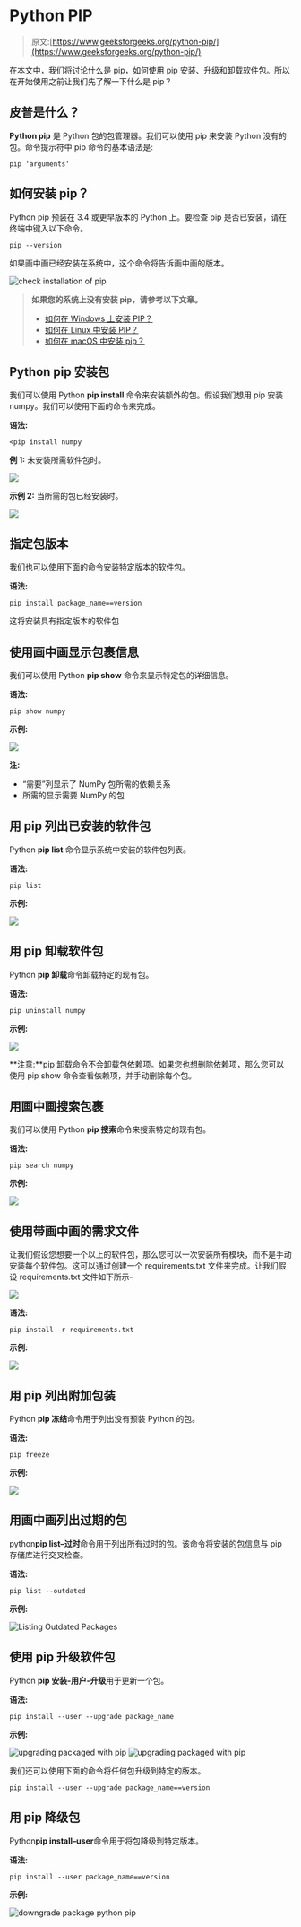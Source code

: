 # Python PIP

> 原文:[https://www.geeksforgeeks.org/python-pip/](https://www.geeksforgeeks.org/python-pip/)

在本文中，我们将讨论什么是 pip，如何使用 pip 安装、升级和卸载软件包。所以在开始使用之前让我们先了解一下什么是 pip？

## 皮普是什么？

**Python pip** 是 Python 包的包管理器。我们可以使用 pip 来安装 Python 没有的包。命令提示符中 pip 命令的基本语法是:

```
pip 'arguments'
```

## 如何安装 pip？

Python pip 预装在 3.4 或更早版本的 Python 上。要检查 pip 是否已安装，请在终端中键入以下命令。

```
pip --version
```

如果画中画已经安装在系统中，这个命令将告诉画中画的版本。

![check installation of pip](img/cbdd890718e3f5546f7865a851e6700a.png)

> **如果您的系统上没有安装 pip，请参考以下文章。**
> 
> *   [如何在 Windows 上安装 PIP？](https://www.geeksforgeeks.org/how-to-install-pip-on-windows/)
> *   [如何在 Linux 中安装 PIP？](https://www.geeksforgeeks.org/how-to-install-pip-in-linux/)
> *   [如何在 macOS 中安装 pip？](https://www.geeksforgeeks.org/how-to-install-pip-in-macos/)

## Python pip 安装包

我们可以使用 Python **pip install** 命令来安装额外的包。假设我们想用 pip 安装 numpy。我们可以使用下面的命令来完成。

**语法:**

```
<pip install numpy
```

**例 1:** 未安装所需软件包时。

![](img/ce38475782b492d550f459cb6dd41240.png)

**示例 2:** 当所需的包已经安装时。

![](img/0711b2839065d73d4b32353415a3b7c7.png)

## 指定包版本

我们也可以使用下面的命令安装特定版本的软件包。

**语法:**

```
pip install package_name==version
```

这将安装具有指定版本的软件包

## **使用画中画**显示包裹信息

我们可以使用 Python **pip show** 命令来显示特定包的详细信息。

**语法:**

```
pip show numpy
```

**示例:**

![](img/220f48dbe8fd08941613b41a6e3c27b5.png)

**注:**

*   “需要”列显示了 NumPy 包所需的依赖关系
*   所需的显示需要 NumPy 的包

## **用 pip 列出已安装的软件包**

Python **pip list** 命令显示系统中安装的软件包列表。

**语法:**

```
pip list
```

**示例:**

![](img/edd4a584f6e37c7d3e123da68a31933b.png)

## **用 pip 卸载软件包**

Python **pip 卸载**命令卸载特定的现有包。

**语法:**

```
pip uninstall numpy
```

**示例:**

![](img/13f7d24d2b7e167f28f4242e606b51fb.png)

**注意:**pip 卸载命令不会卸载包依赖项。如果您也想删除依赖项，那么您可以使用 pip show 命令查看依赖项，并手动删除每个包。

## **用画中画搜索包裹**

我们可以使用 Python **pip 搜索**命令来搜索特定的现有包。

**语法:**

```
pip search numpy
```

**示例:**

![](img/9fedec11228e4cd4940ae897f1bc98c8.png)

## **使用带画中画的需求文件**

让我们假设您想要一个以上的软件包，那么您可以一次安装所有模块，而不是手动安装每个软件包。这可以通过创建一个 requirements.txt 文件来完成。让我们假设 requirements.txt 文件如下所示–

![](img/d4bae6a9a1b3f1d228e07819dd755cc8.png)

**语法:**

```
pip install -r requirements.txt
```

**示例:**

![](img/717fe1eaac74c1e5d6f3a8851ccbe72a.png)

## **用 pip 列出附加包装**

Python **pip 冻结**命令用于列出没有预装 Python 的包。

**语法:**

```
pip freeze
```

**示例:**

![](img/4bbf8b3d650f4c7da14841f5cd152164.png)

## 用画中画列出过期的包

python**pip list–过时**命令用于列出所有过时的包。该命令将安装的包信息与 pip 存储库进行交叉检查。

**语法:**

```
pip list --outdated
```

**示例:**

![Listing Outdated Packages](img/b20085a3ca00a3b8e07f222b916ba0b6.png)

## 使用 pip 升级软件包

Python **pip 安装-用户-升级**用于更新一个包。

**语法:**

```
pip install --user --upgrade package_name
```

**示例:**

![upgrading packaged with pip](img/bca6d206a0817f9d77e0a28127d1cdeb.png) ![upgrading packaged with pip](img/58437eb97939cf02c68b526ed87fb5f1.png)

我们还可以使用下面的命令将任何包升级到特定的版本。

```
pip install --user --upgrade package_name==version
```

## 用 pip 降级包

Python**pip install–user**命令用于将包降级到特定版本。

**语法:**

```
pip install --user package_name==version
```

**示例:**

![downgrade package python pip](img/fdb8919361b4598e24d6cabb91f14f0a.png)